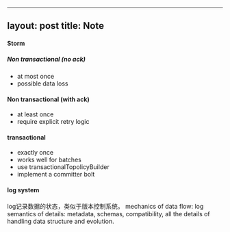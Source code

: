 
---
layout: post
title: Note
---

#### Storm

##### Non transactional (no ack)
- at most once
- possible data loss

#### Non transactional (with ack)
- at least once
- require explicit retry logic

#### transactional
- exactly once
- works well for batches
- use transactionalTopolicyBuilder
- implement a committer bolt


#### log system
log记录数据的状态，类似于版本控制系统。
mechanics of data flow: log
semantics of details: metadata, schemas, compatibility, all the details of handling data structure and evolution.
